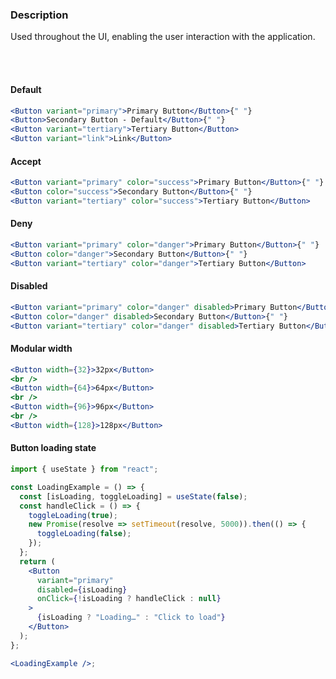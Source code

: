 ### **Description**

Used throughout the UI, enabling the user interaction with the application.

<br />
<br />

#### **Default**

```jsx
<Button variant="primary">Primary Button</Button>{" "}
<Button>Secondary Button - Default</Button>{" "}
<Button variant="tertiary">Tertiary Button</Button>
<Button variant="link">Link</Button>

```

#### **Accept**

```jsx
<Button variant="primary" color="success">Primary Button</Button>{" "}
<Button color="success">Secondary Button</Button>{" "}
<Button variant="tertiary" color="success">Tertiary Button</Button>
```

#### **Deny**

```jsx
<Button variant="primary" color="danger">Primary Button</Button>{" "}
<Button color="danger">Secondary Button</Button>{" "}
<Button variant="tertiary" color="danger">Tertiary Button</Button>
```

#### **Disabled**

```jsx
<Button variant="primary" color="danger" disabled>Primary Button</Button>{" "}
<Button color="danger" disabled>Secondary Button</Button>{" "}
<Button variant="tertiary" color="danger" disabled>Tertiary Button</Button>
```

#### **Modular width**

```jsx
<Button width={32}>32px</Button>
<br />
<Button width={64}>64px</Button>
<br />
<Button width={96}>96px</Button>
<br />
<Button width={128}>128px</Button>
```

#### **Button loading state**

```jsx
import { useState } from "react";

const LoadingExample = () => {
  const [isLoading, toggleLoading] = useState(false);
  const handleClick = () => {
    toggleLoading(true);
    new Promise(resolve => setTimeout(resolve, 5000)).then(() => {
      toggleLoading(false);
    });
  };
  return (
    <Button
      variant="primary"
      disabled={isLoading}
      onClick={!isLoading ? handleClick : null}
    >
      {isLoading ? "Loading…" : "Click to load"}
    </Button>
  );
};

<LoadingExample />;
```
